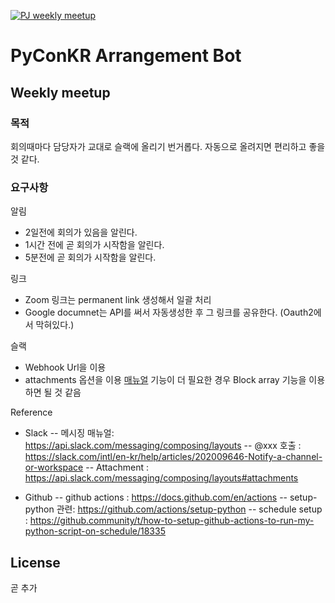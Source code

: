 
[![PJ weekly meetup](https://github.com/pythonkr/pabot/actions/workflows/pj_weekly_meetup_wednesday.yml/badge.svg)](https://github.com/pythonkr/pabot/actions/workflows/pj_weekly_meetup_wednesday.yml)

PyConKR Arrangement Bot
=======================

Weekly meetup
-------------

### 목적
회의때마다 담당자가 교대로 슬랙에 올리기 번거롭다.
자동으로 올려지면 편리하고 좋을것 같다.

### 요구사항
알림
- 2일전에 회의가 있음을 알린다.
- 1시간 전에 곧 회의가 시작함을 알린다.
- 5분전에 곧 회의가 시작함을 알린다.

링크
- Zoom 링크는 permanent link 생성해서 일괄 처리
- Google documnet는 API를 써서 자동생성한 후 그 링크를 공유한다. (Oauth2에서 막혀있다.)

슬랙
- Webhook Url을 이용
- attachments 옵션을 이용 [매뉴얼](https://api.slack.com/messaging/composing/layouts#building-attachments) 기능이 더 필요한 경우 Block array 기능을 이용하면 될 것 같음

Reference
- Slack
-- 메시징 매뉴얼:  https://api.slack.com/messaging/composing/layouts
-- @xxx 호출    : https://slack.com/intl/en-kr/help/articles/202009646-Notify-a-channel-or-workspace
-- Attachment   : https://api.slack.com/messaging/composing/layouts#attachments

- Github
-- github actions   : https://docs.github.com/en/actions
-- setup-python 관련: https://github.com/actions/setup-python
-- schedule setup   : https://github.community/t/how-to-setup-github-actions-to-run-my-python-script-on-schedule/18335

License
-------
곧 추가
